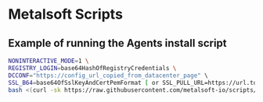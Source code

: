 
# Metalsoft Scripts


## Example of running the Agents install script

```bash
NONINTERACTIVE_MODE=1 \
REGISTRY_LOGIN=base64HashOfRegistryCredentials \
DCCONF="https://config_url_copied_from_datacenter_page" \ 
SSL_B64=base64OfSslKeyAndCertPemFormat [ or SSL_PULL_URL=https://url.to/ssl.pem ] \
bash <(curl -sk https://raw.githubusercontent.com/metalsoft-io/scripts/main/deploy-agents.sh)
```
